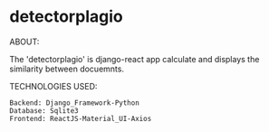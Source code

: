 # detectorplagio




ABOUT:

The 'detectorplagio' is django-react app calculate and displays the similarity between docuemnts.

TECHNOLOGIES USED:

    Backend: Django_Framework-Python
    Database: Sqlite3
    Frontend: ReactJS-Material_UI-Axios
